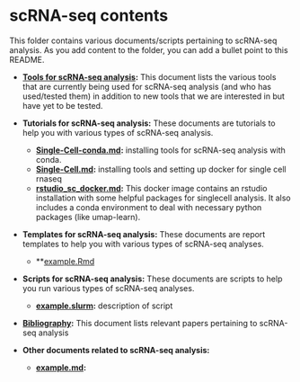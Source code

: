 # scRNA-seq contents

This folder contains various documents/scripts pertaining to scRNA-seq analysis. As you add content to the folder, you can add a bullet point to this README.

* **[Tools for scRNA-seq analysis](tools.md):** This document lists the various tools that are currently being used for scRNA-seq analysis (and who has used/tested them) in addition to new tools that we are interested in but have yet to be tested.

* **Tutorials for scRNA-seq analysis:** These documents are tutorials to help you with various types of scRNA-seq analysis.

  - **[Single-Cell-conda.md](https://github.com/hbc/knowledgebase/blob/master/research/scrnaseq/Single-Cell-conda.md):**  installing tools for scRNA-seq analysis with conda.
  - **[Single-Cell.md](https://github.com/hbc/knowledgebase/blob/master/research/scrnaseq/Single-Cell.md):** installing tools and setting up docker for single cell rnaseq
  - **[rstudio_sc_docker.md](https://github.com/hbc/knowledgebase/blob/master/research/scrnaseq/rstudio_sc_docker.md):**  This docker image contains an rstudio installation with some helpful packages for singlecell analysis. It also includes a conda environment to deal with necessary python packages (like umap-learn).

* **Templates for scRNA-seq analysis:** These documents are report templates to help you with various types of scRNA-seq analyses.
  - **[example.Rmd]()

* **Scripts for scRNA-seq analysis:** These documents are scripts to help you run various types of scRNA-seq analyses.
  - **[example.slurm]():** description of script
  
* **[Bibliography](bibliography.md):** This document lists relevant papers pertaining to scRNA-seq analysis

* **Other documents related to scRNA-seq analysis:** 
  - **[example.md]():** 

